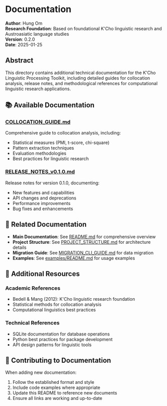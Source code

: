 # Documentation

**Author**: Hung Om  
**Research Foundation**: Based on foundational K'Cho linguistic research and Austroasiatic language studies  
**Version**: 0.2.0  
**Date**: 2025-01-25

## Abstract

This directory contains additional technical documentation for the K'Cho Linguistic Processing Toolkit, including detailed guides for collocation analysis, release notes, and methodological references for computational linguistic research applications.

## 📚 Available Documentation

### [COLLOCATION_GUIDE.md](COLLOCATION_GUIDE.md)
Comprehensive guide to collocation analysis, including:
- Statistical measures (PMI, t-score, chi-square)
- Pattern extraction techniques
- Evaluation methodologies
- Best practices for linguistic research

### [RELEASE_NOTES_v0.1.0.md](RELEASE_NOTES_v0.1.0.md)
Release notes for version 0.1.0, documenting:
- New features and capabilities
- API changes and deprecations
- Performance improvements
- Bug fixes and enhancements

## 🔗 Related Documentation

- **Main Documentation**: See [README.md](../README.md) for comprehensive overview
- **Project Structure**: See [PROJECT_STRUCTURE.md](../PROJECT_STRUCTURE.md) for architecture details
- **Migration Guide**: See [MIGRATION_CLI_GUIDE.md](../MIGRATION_CLI_GUIDE.md) for data migration
- **Examples**: See [examples/README.md](../examples/README.md) for usage examples

## 📖 Additional Resources

### Academic References
- Bedell & Mang (2012): K'Cho linguistic research foundation
- Statistical methods for collocation analysis
- Computational linguistics best practices

### Technical References
- SQLite documentation for database operations
- Python best practices for package development
- API design patterns for linguistic tools

## 🤝 Contributing to Documentation

When adding new documentation:
1. Follow the established format and style
2. Include code examples where appropriate
3. Update this README to reference new documents
4. Ensure all links are working and up-to-date